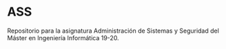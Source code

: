 # ASS
Repositorio para la asignatura Administración de Sistemas y Seguridad del Máster en Ingeniería Informática 19-20.
